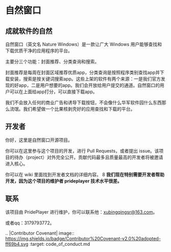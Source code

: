# 自然窗口

## 成就软件的自然

自然窗口（英文名 Nature Windows）是一款让广大 Windows 用户能够查找和下载优质干净的应用程序的平台。

主要分三个功能：封面推荐、分类查询和搜索。

封面推荐是每周在封面区域推荐优质app，分类查询是按照程序类别查找app并下载安装，搜索是按关键词搜索app。这些上架的软件有两个来源：一是我们官方发现的好app，二是用户想要的app。我们会开放给用户提交的通道。自然窗口的用户可以在上面给app打分，可以直接下载app。

我们不会放入任何的商业广告和诱导下载按钮，不会像什么华军软件园什么东西那么流氓。我们希望做一个比果核剥壳好的应用查找和下载的平台。

## 开发者

你好，这里是自然窗口开源项目。

你可以在这里参与这个项目的开发，进行 Pull Requests，或者提出 issue。该项目的待办（project）对外完全公开。贡献代码最多且质量最高的开发者将被邀请进入核心。

你可以在 wiki 里面找到开发者文档的详细内容。
8
**我们现在特别需要开发者帮助开发，因为这个项目的维护者 prideplayer 技术水平很差。**

## 联系

该项目由 PridePlayer 进行维护，你可以联系他：xubingqingsr@163.com。

或者qq：3179793772。

.. |Contributor Covenant| image:: https://img.shields.io/badge/Contributor%20Covenant-v2.0%20adopted-ff69b4.svg :target: code_of_conduct.md
